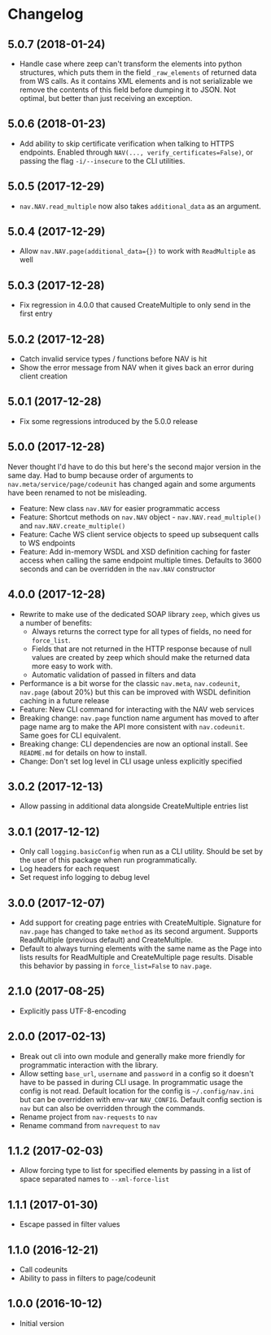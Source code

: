 # Changelog

## 5.0.7 (2018-01-24)

* Handle case where zeep can't transform the elements into python structures, which puts them in the field `_raw_elements` of returned data from WS calls. As it contains XML elements and is not serializable we remove the contents of this field before dumping it to JSON. Not optimal, but better than just receiving an exception.

## 5.0.6 (2018-01-23)

* Add ability to skip certificate verification when talking to HTTPS endpoints. Enabled through `NAV(..., verify_certificates=False)`, or passing the flag `-i/--insecure` to the CLI utilities.

## 5.0.5 (2017-12-29)

* `nav.NAV.read_multiple` now also takes `additional_data` as an argument.

## 5.0.4 (2017-12-29)

* Allow `nav.NAV.page(additional_data={})` to work with `ReadMultiple` as well

## 5.0.3 (2017-12-28)

* Fix regression in 4.0.0 that caused CreateMultiple to only send in the first entry

## 5.0.2 (2017-12-28)

* Catch invalid service types / functions before NAV is hit
* Show the error message from NAV when it gives back an error during client creation

## 5.0.1 (2017-12-28)

* Fix some regressions introduced by the 5.0.0 release

## 5.0.0 (2017-12-28)

Never thought I'd have to do this but here's the second major version in the same day. Had to bump because order of arguments to `nav.meta/service/page/codeunit` has changed again and some arguments have been renamed to not be misleading.

* Feature: New class `nav.NAV` for easier programmatic access
* Feature: Shortcut methods on `nav.NAV` object - `nav.NAV.read_multiple()` and `nav.NAV.create_multiple()`
* Feature: Cache WS client service objects to speed up subsequent calls to WS endpoints
* Feature: Add in-memory WSDL and XSD definition caching for faster access when calling the same endpoint multiple times. Defaults to 3600 seconds and can be overridden in the `nav.NAV` constructor


## 4.0.0 (2017-12-28)

* Rewrite to make use of the dedicated SOAP library `zeep`, which gives us a number of benefits:
    * Always returns the correct type for all types of fields, no need for `force_list`.
    * Fields that are not returned in the HTTP response because of null values are created by zeep which should make the returned data more easy to work with.
    * Automatic validation of passed in filters and data
* Performance is a bit worse for the classic `nav.meta`, `nav.codeunit`, `nav.page` (about 20%) but this can be improved with WSDL definition caching in a future release
* Feature: New CLI command for interacting with the NAV web services
* Breaking change: `nav.page` function name argument has moved to after page name arg to make the API more consistent with `nav.codeunit`. Same goes for CLI equivalent.
* Breaking change: CLI dependencies are now an optional install. See `README.md` for details on how to install.
* Change: Don't set log level in CLI usage unless explicitly specified

## 3.0.2 (2017-12-13)

* Allow passing in additional data alongside CreateMultiple entries list

## 3.0.1 (2017-12-12)

* Only call `logging.basicConfig` when run as a CLI utility. Should be set by the user of this package when run programmatically.
* Log headers for each request
* Set request info logging to debug level

## 3.0.0 (2017-12-07)

* Add support for creating page entries with CreateMultiple. Signature for `nav.page` has changed to take `method` as its second argument. Supports ReadMultiple (previous default) and CreateMultiple.
* Default to always turning elements with the same name as the Page into lists results for ReadMultiple and CreateMultiple page results. Disable this behavior by passing in `force_list=False` to `nav.page`.

## 2.1.0 (2017-08-25)

* Explicitly pass UTF-8-encoding

## 2.0.0 (2017-02-13)

* Break out cli into own module and generally make more friendly for programmatic interaction with the library.
* Allow setting `base_url`, `username` and `password` in a config so it doesn't have to be passed in during CLI usage. In programmatic usage the config is not read. Default location for the config is `~/.config/nav.ini` but can be overridden with env-var `NAV_CONFIG`. Default config section is `nav` but can also be overridden through the commands.
* Rename project from `nav-requests` to `nav`
* Rename command from `navrequest` to `nav`

## 1.1.2 (2017-02-03)

* Allow forcing type to list for specified elements by passing in a list of space separated names to `--xml-force-list`

## 1.1.1 (2017-01-30)

* Escape passed in filter values

## 1.1.0 (2016-12-21)

* Call codeunits
* Ability to pass in filters to page/codeunit

## 1.0.0 (2016-10-12)

* Initial version
